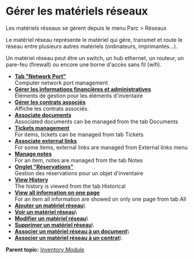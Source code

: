 Gérer les matériels réseaux
===========================

Les matériels réseaux se gèrent depuis le menu Parc \> Réseaux

Le matériel réseau représente le matériel qui gère, transmet et route le
réseau entre plusieurs autres matériels (ordinateurs, imprimantes...).

Un matériel réseau peut être un switch, un hub ethernet, un routeur, un
pare-feu (firewall) ou encore une borne d'accès sans fil (wifi).

-   **[Tab "Network Port"](../glpi/inventory_network_connection.html)**\
     Computer network port management
-   **[Gérer les informations financières et
    administratives](../glpi/inventory_management.html)**\
     Éléments de gestion pour les éléments d'inventaire
-   **[Gérer les contrats associés](../glpi/inventory_contract.html)**\
     Affiche les contrats associés.
-   **[Associate documents](../glpi/inventory_document.html)**\
     Associated documents can be managed from the tab Documents
-   **[Tickets management](../glpi/inventory_ticket.html)**\
     For items, tickets can be managed from tab Tickets
-   **[Associate external links](../glpi/inventory_link.html)**\
     For some items, external links are managed from External links menu
-   **[Manage notes](../glpi/notes.html)**\
     For an item, notes are managed from the tab Notes
-   **[Onglet "Réservations"](../glpi/inventory_reservation.html)**\
     Gestion des réservations pour un objet d'inventaire
-   **[View History](../glpi/inventory_log.html)**\
     The history is viewed from the tab Historical
-   **[View all information on one page](../glpi/inventory_all.html)**\
     For an item all information are showed on only one page from tab
    All
-   **[Ajouter un matériel
    réseau](../glpi/inventory_networking_t_create.html)**\
-   **[Voir un matériel
    réseau](../glpi/inventory_networking_t_read.html)**\
-   **[Modifier un matériel
    réseau](../glpi/inventory_networking_t_update.html)**\
-   **[Supprimer un matériel
    réseau](../glpi/inventory_networking_t_delete.html)**\
-   **[Associer un matériel réseau à un
    document](../glpi/inventory_networking_t_linktodocument.html)**\
-   **[Associer un matériel réseau à un
    contrat](../glpi/inventory_networking_t_linktocontract.html)**\

**Parent topic:** [Inventory
Module](../glpi/inventory.html "Inventory Module in GLPI")
